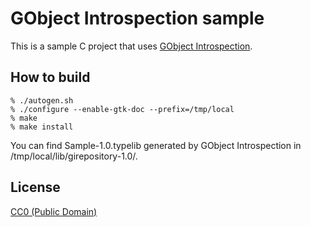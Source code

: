 # GObject Introspection sample

This is a sample C project that uses
[GObject Introspection](https://wiki.gnome.org/Projects/GObjectIntrospection).

## How to build

```
% ./autogen.sh
% ./configure --enable-gtk-doc --prefix=/tmp/local
% make
% make install
```

You can find Sample-1.0.typelib generated by GObject Introspection in
/tmp/local/lib/girepository-1.0/.

## License

[CC0 (Public Domain)](http://creativecommons.org/publicdomain/zero/1.0/deed)
